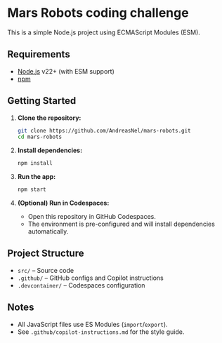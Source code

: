 # Mars Robots coding challenge

This is a simple Node.js project using ECMAScript Modules (ESM).

## Requirements

- [Node.js](https://nodejs.org/) v22+ (with ESM support)
- [npm](https://www.npmjs.com/)

## Getting Started

1. **Clone the repository:**

   ```sh
   git clone https://github.com/AndreasNel/mars-robots.git
   cd mars-robots
   ```

2. **Install dependencies:**

   ```sh
   npm install
   ```

3. **Run the app:**

   ```sh
   npm start
   ```

4. **(Optional) Run in Codespaces:**
   - Open this repository in GitHub Codespaces.
   - The environment is pre-configured and will install dependencies automatically.

## Project Structure

- `src/` – Source code
- `.github/` – GitHub configs and Copilot instructions
- `.devcontainer/` – Codespaces configuration

## Notes

- All JavaScript files use ES Modules (`import`/`export`).
- See `.github/copilot-instructions.md` for the style guide.
